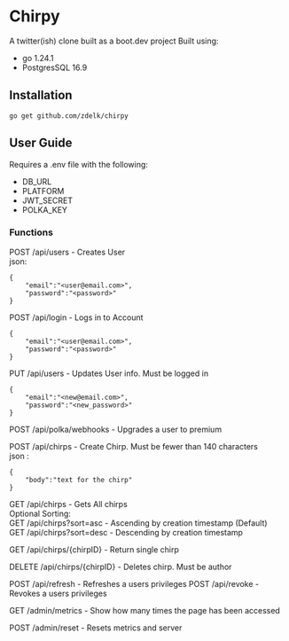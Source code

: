 # Chirpy

A twitter(ish) clone built as a boot.dev project
Built using:
- go 1.24.1
- PostgresSQL 16.9

## Installation

`go get github.com/zdelk/chirpy`

## User Guide

Requires a .env file with the following:
- DB_URL
- PLATFORM
- JWT_SECRET
- POLKA_KEY

### Functions
POST /api/users - Creates User  
json: 
```
{
    "email":"<user@email.com>",  
    "password":"<password>"
}  
```

POST /api/login - Logs in to Account
```
{
    "email":"<user@email.com>",  
    "password":"<password>"
}  
```

PUT /api/users - Updates User info. Must be logged in
```
{
    "email":"<new@email.com>",  
    "password":"<new_password>"
}  
```
POST /api/polka/webhooks - Upgrades a user to premium

POST /api/chirps - Create Chirp. Must be fewer than 140 characters    
json :
```
{
    "body":"text for the chirp"
}
```

GET /api/chirps  - Gets All chirps  
Optional Sorting:  
GET /api/chirps?sort=asc - Ascending by creation timestamp (Default)  
GET /api/chirps?sort=desc - Descending by creation timestamp  

GET /api/chirps/{chirpID} - Return single chirp  

DELETE /api/chirps/{chirpID} - Deletes chirp. Must be author  



POST /api/refresh - Refreshes a users privileges
POST /api/revoke - Revokes a users privileges 



GET /admin/metrics - Show how many times the page has been accessed


POST /admin/reset - Resets metrics and server
